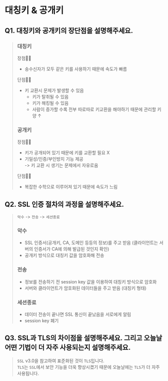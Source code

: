 # 대칭키 & 공개키
## Q1. 대칭키와 공개키의 장단점을 설명해주세요.
> ### 대칭키
> 장점👍🏻
> - 송수신자가 모두 같은 키를 사용하기 때문에 속도가 빠름  
> 
> 단점👎🏻
> - 키 교환시 문제가 발생할 수 있음
>     - 키가 탈취될 수 있음
>     - 키가 해킹될 수 있음
>     - 사람이 증가할 수록 전부 따로따로 키교환을 해야하기 때문에 관리할 키 양 ↑
> 
> ### 공개키
> 장점👍🏻
> - 키가 공개되어 있기 때문에 키를 교환할 필요 X
> - 기밀성/인증/부인방지 기능 제공  
> -> 키 교환 시 생기는 문제에서 자유로움  
> 
> 단점👎🏻
> - 복잡한 수학으로 이루어져 있기 때문에 속도가 느림

## Q2. SSL 인증 절차의 과정을 설명해주세요.
>```악수``` -> ```전송``` -> ```세션종료```
> 
> ### 악수
> - SSL 인증서(공개키, CA, 도메인 등등의 정보)를 주고 받음 (클라이언트는 서버의 인증서가 CA에 의해 발급된 것인지 확인)
> - 공개키 방식으로 대칭키 값을 암호화해 전송
> 
> ### 전송
> - 정보를 전송하기 전 session key 값을 이용하여 대칭키 방식으로 암호화
> - 서버와 클라이언트가 암호화된 데이터들을 주고 받음 (대칭키 형태)
> 
> ### 세션종료
> - 데이터 전송이 끝나면 SSL 통신이 끝났음을 서로에게 알림
> - session key 폐기

## Q3. SSL과 TLS의 차이점을 설명해주세요. 그리고 오늘날 어떤 기법이 더 자주 사용되는지 설명해주세요.
> ```SSL``` v3.0을 참고하여 표준화된 것이 ```TLS```입니다.  
```TLS```는 ```SSL```에서 보안 기능을 더욱 향상시켰기 때문에 오늘날에는 ```TLS```가 더 자주 사용됩니다.
